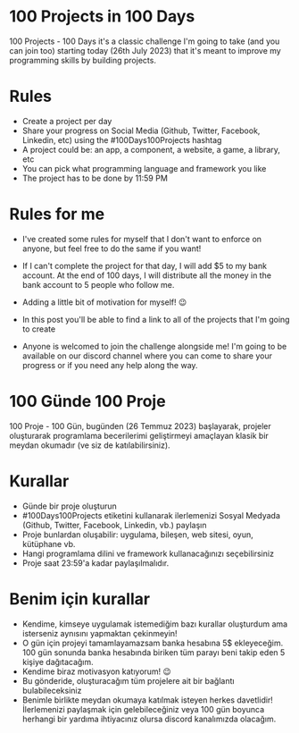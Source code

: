 
# 100 Projects in 100 Days

100 Projects - 100 Days it's a classic challenge I'm going to take (and you can join too) starting today (26th July 2023) that it's meant to improve my programming skills by building projects.

# Rules

- Create a project per day
- Share your progress on Social Media (Github, Twitter, Facebook, Linkedin, etc) using the #100Days100Projects hashtag
- A project could be: an app, a component, a website, a game, a library, etc
- You can pick what programming language and framework you like
- The project has to be done by 11:59 PM

# Rules for me

- I've created some rules for myself that I don't want to enforce on anyone, but feel free to do the same if you want!

- If I can't complete the project for that day, I will add $5 to my bank account. At the end of 100 days, I will distribute all the money in the bank account to 5 people who follow me.

- Adding a little bit of motivation for myself! 😉

- In this post you'll be able to find a link to all of the projects that I'm going to create

- Anyone is welcomed to join the challenge alongside me! I'm going to be available on our discord channel where you can come to share your progress or if you need any help along the way.

# 100 Günde 100 Proje

100 Proje - 100 Gün, bugünden (26 Temmuz 2023) başlayarak, projeler oluşturarak programlama becerilerimi geliştirmeyi amaçlayan klasik bir meydan okumadır (ve siz de katılabilirsiniz).

# Kurallar

- Günde bir proje oluşturun
- #100Days100Projects etiketini kullanarak ilerlemenizi Sosyal Medyada (Github, Twitter, Facebook, Linkedin, vb.) paylaşın
- Proje bunlardan oluşabilir: uygulama, bileşen, web sitesi, oyun, kütüphane vb.
- Hangi programlama dilini ve framework kullanacağınızı seçebilirsiniz
- Proje saat 23:59'a kadar paylaşılmalıdır.

# Benim için kurallar

- Kendime, kimseye uygulamak istemediğim bazı kurallar oluşturdum ama isterseniz aynısını yapmaktan çekinmeyin!
- O gün için projeyi tamamlayamazsam banka hesabına 5$ ekleyeceğim. 100 gün sonunda banka hesabında biriken tüm parayı beni takip eden 5 kişiye dağıtacağım.
- Kendime biraz motivasyon katıyorum! 😉
- Bu gönderide, oluşturacağım tüm projelere ait bir bağlantı bulabileceksiniz
- Benimle birlikte meydan okumaya katılmak isteyen herkes davetlidir! İlerlemenizi paylaşmak için gelebileceğiniz veya 100 gün boyunca herhangi bir yardıma ihtiyacınız olursa discord kanalımızda olacağım.